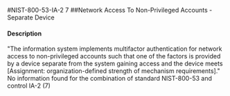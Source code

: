 #NIST-800-53-IA-2 7
##Network Access To Non-Privileged Accounts - Separate Device
#### Description
"The information system implements multifactor authentication for network access to non-privileged accounts such that one of the factors is provided by a device separate from the system gaining access and the device meets [Assignment: organization-defined strength of mechanism requirements]."
No information found for the combination of standard NIST-800-53 and control IA-2 (7)

